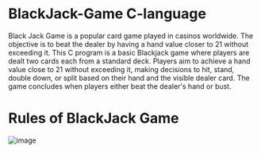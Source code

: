 # BlackJack-Game C-language

Black Jack Game is a popular card game played in casinos worldwide. The objective is to beat the dealer by having a hand value closer to 21 without exceeding it. This C program is a basic Blackjack game where players are dealt two cards each from a standard deck. Players aim to achieve a hand value close to 21 without exceeding it, making decisions to hit, stand, double down, or split based on their hand and the visible dealer card. The game concludes when players either beat the dealer's hand or bust.

# Rules of BlackJack Game
![image](https://github.com/hussnainshafiul/BlackJack-Game--C-language/assets/106338425/98ab668f-a5dc-43f6-ae75-30ae84d7b7ae)
